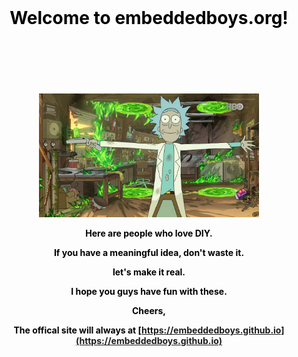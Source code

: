 <div align="center" style="background-image: url(assets/background.png);background-size: cover; color:black; font-weight:bold;">
</br>
<h1 align="center">
<span>Welcome to embeddedboys.org!<span>
</h1>

</br></br></br></br></br>
<img src="assets/rick.png" width="70%">

<div align="center" >

Here are people who love DIY.

If you have a meaningful idea, don't waste it.

let's make it real.

I hope you guys have fun with these.

Cheers,

The offical site will always at [https://embeddedboys.github.io](https://embeddedboys.github.io)

</div>

</div>
<!--

**Here are some ideas to get you started:**

🙋‍♀️ A short introduction - what is your organization all about?
🌈 Contribution guidelines - how can the community get involved?
👩‍💻 Useful resources - where can the community find your docs? Is there anything else the community should know?
🍿 Fun facts - what does your team eat for breakfast?
🧙 Remember, you can do mighty things with the power of [Markdown](https://docs.github.com/github/writing-on-github/getting-started-with-writing-and-formatting-on-github/basic-writing-and-formatting-syntax)
-->
